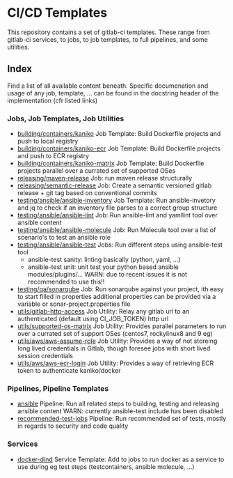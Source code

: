 # CI/CD Templates

This repository contains a set of gitlab-ci templates.
These range from gitlab-ci services, to jobs, to job templates, to full pipelines, and some utilities.


## Index

Find a list of all available content beneath. Specific documenation and usage of any job, template, ... can be found in the docstring header of the implementation (cfr listed links)

### Jobs, Job Templates, Job Utilities

- [building/containers/kaniko](./jobs/building/containers/kaniko.gitlab-ci.yml)
  Job Template: Build Dockerfile projects and push to local registry
- [building/containers/kaniko-ecr](./jobs/building/containers/kaniko-ecr.gitlab-ci.yml)
  Job Template: Build Dockerfile projects and push to ECR registry
- [building/containers/kaniko-matrix](./building/containers/kaniko-matrix.gitlab-ci.yml)
  Job Template: Build Dockerfile projects parallel over a currated set of supported OSes
- [releasing/maven-release](./jobs/releasing/maven-release.gitlab-ci.yml)
  Job: run maven release structurally
- [releasing/semantic-release](./jobs/releasing/semantic-release.gitlab-ci.yml)
  Job: Create a semantic versioned gitlab release + git tag based on conventional commits
- [testing/ansible/ansible-inventory](./testing/ansible/ansible-inventory.gitlab-ci.yml)
  Job Template: Run ansible-invetory and jq to check if an inventory file parses to a correct group structure
- [testing/ansible/ansible-lint](./testing/ansible/ansible-lint.gitlab-ci.yml)
  Job: Run ansible-lint and yamllint tool over ansible content
- [testing/ansible/ansible-molecule](./testing/ansible/ansible-molecule.gitlab-ci.yml)
  Job: Run Molecule tool over a list of scenario's to test an ansible role
- [testing/ansible/ansible-test](./jobs/testing/ansible/ansible-test.gitlab-ci.yml)
  Jobs: Run different steps using ansible-test tool
    - ansible-test sanity: linting basically (python, yaml, ...)
    - ansible-test unit: unit test your python based ansible modules/plugins/...
  WARN: due to recent issues it is not recommended to use this!!
- [testing/qa/sonarqube](./jobs/testing/qa/sonarqube.gitlab-ci.yml)
  Job: Run sonarqube against your project, ith easy to start filled in properties
    additional properties can be provided via a variable or sonar-project.properties file
- [utils/gitlab-http-access](./jobs/utils/gitlab-http-access.gitlab-ci.yml)
  Job Utility: Relay any gitlab url to an authenticated (default using CI_JOB_TOKEN) http url
- [utils/supported-os-matrix](./jobs/utils/supported-os-matrix.gitlab-ci.yml)
  Job Utility: Provides parallel parameters to run over a currated set of support OSes (centos7, rockylinux8 and 9 eg)
- [utils/aws/aws-assume-role](./jobs/utils/aws/aws-assume-role.gitlab-ci.yml)
  Job Utility: Provides a way of not storeing long lived credentials in Gitlab, though foresee jobs with short lived session credentials
- [utils/aws/aws-ecr-login](./jobs/utils/aws/aws-ecr-login.gitlab-ci.yml)
  Job Utility: Provides a way of retrieving ECR token to authenticate kaniko/docker


### Pipelines, Pipeline Templates

- [ansible](./pipelines/ansible.gitlab-ci.yml)
  Pipeline: Run all related steps to building, testing and releasing ansible content
  WARN: currently ansible-test include has been disabled
- [recommended-test-jobs](./pipelines/recommended-test-jobs.gitlab-ci.yml)
  Pipeline: Run recommended set of tests, mostly in regards to security and code quality


### Services

- [docker-dind](./services/docker-dind.gitlab-ci.yml)
  Service Template: Add to jobs to run docker as a service to use during eg test steps (testcontainers, ansible molecule, ...)
